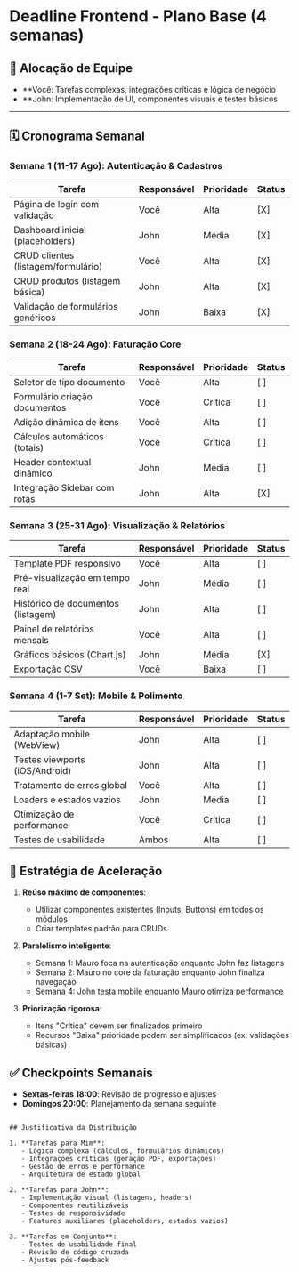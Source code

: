 # Deadline Frontend - Plano Base (4 semanas)

## 👥 Alocação de Equipe
- **Você: Tarefas complexas, integrações críticas e lógica de negócio
- **John: Implementação de UI, componentes visuais e testes básicos

---

## 🗓️ Cronograma Semanal

### Semana 1 (11-17 Ago): Autenticação & Cadastros
| Tarefa                              | Responsável | Prioridade | Status |
|-------------------------------------|-------------|------------|--------|
| Página de login com validação       | Você        | Alta       | [X]    |
| Dashboard inicial (placeholders)    | John        | Média      | [X]    |
| CRUD clientes (listagem/formulário) | Você        | Alta       | [X]    |
| CRUD produtos (listagem básica)     | John        | Alta       | [X]    |
| Validação de formulários genéricos  | John        | Baixa      | [X]    |

### Semana 2 (18-24 Ago): Faturação Core
| Tarefa                              | Responsável | Prioridade | Status |
|-------------------------------------|-------------|------------|--------|
| Seletor de tipo documento           | Você        | Alta       | [ ]    |
| Formulário criação documentos       | Você        | Crítica    | [ ]    |
| Adição dinâmica de itens            | Você        | Alta       | [ ]    |
| Cálculos automáticos (totais)       | Você        | Crítica    | [ ]    |
| Header contextual dinâmico          | John        | Média      | [ ]    |
| Integração Sidebar com rotas        | John        | Alta       | [X]    |

### Semana 3 (25-31 Ago): Visualização & Relatórios
| Tarefa                              | Responsável | Prioridade | Status |
|-------------------------------------|-------------|------------|--------|
| Template PDF responsivo             | Você        | Alta       | [ ]    |
| Pré-visualização em tempo real      | John        | Média      | [ ]    |
| Histórico de documentos (listagem)  | John        | Alta       | [ ]    |
| Painel de relatórios mensais        | Você        | Alta       | [ ]    |
| Gráficos básicos (Chart.js)         | John        | Média      | [X]    |
| Exportação CSV                      | Você        | Baixa      | [ ]    |

### Semana 4 (1-7 Set): Mobile & Polimento
| Tarefa                              | Responsável | Prioridade | Status |
|-------------------------------------|-------------|------------|--------|
| Adaptação mobile (WebView)          | John        | Alta       | [ ]    |
| Testes viewports (iOS/Android)      | John        | Alta       | [ ]    |
| Tratamento de erros global          | Você        | Alta       | [ ]    |
| Loaders e estados vazios            | John        | Média      | [ ]    |
| Otimização de performance           | Você        | Crítica    | [ ]    |
| Testes de usabilidade               | Ambos       | Alta       | [ ]    |


## 📌 Estratégia de Aceleração
1. **Reúso máximo de componentes**:
   - Utilizar componentes existentes (Inputs, Buttons) em todos os módulos
   - Criar templates padrão para CRUDs

2. **Paralelismo inteligente**:
   - Semana 1: Mauro foca na autenticação enquanto John faz listagens
   - Semana 2: Mauro no core da faturação enquanto John finaliza navegação
   - Semana 4: John testa mobile enquanto Mauro otimiza performance

3. **Priorização rigorosa**:
   - Itens "Crítica" devem ser finalizados primeiro
   - Recursos "Baixa" prioridade podem ser simplificados (ex: validações básicas)

## ✅ Checkpoints Semanais
- **Sextas-feiras 18:00**: Revisão de progresso e ajustes
- **Domingos 20:00**: Planejamento da semana seguinte
```

## Justificativa da Distribuição

1. **Tarefas para Mim**:
   - Lógica complexa (cálculos, formulários dinâmicos)
   - Integrações críticas (geração PDF, exportações)
   - Gestão de erros e performance
   - Arquitetura de estado global

2. **Tarefas para John**:
   - Implementação visual (listagens, headers)
   - Componentes reutilizáveis
   - Testes de responsividade
   - Features auxiliares (placeholders, estados vazios)

3. **Tarefas em Conjunto**:
   - Testes de usabilidade final
   - Revisão de código cruzada
   - Ajustes pós-feedback

